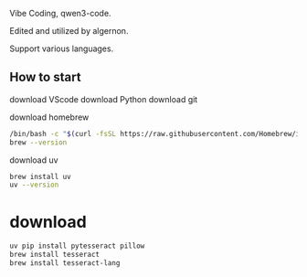 Vibe Coding, qwen3-code.

Edited and utilized by algernon.

Support various languages.

## How to start

download VScode
download Python
download git

download homebrew
```bash
/bin/bash -c "$(curl -fsSL https://raw.githubusercontent.com/Homebrew/install/HEAD/install.sh)"
brew --version
```

download uv
```bash
brew install uv
uv --version
```

# download 
```bash
uv pip install pytesseract pillow
brew install tesseract
brew install tesseract-lang
```